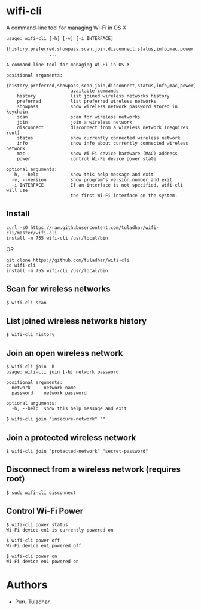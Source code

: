 # wifi-cli
A command-line tool for managing Wi-Fi in OS X

```
usage: wifi-cli [-h] [-v] [-i INTERFACE]
                {history,preferred,showpass,scan,join,disconnect,status,info,mac,power}
                ...

A command-line tool for managing Wi-Fi in OS X

positional arguments:
  {history,preferred,showpass,scan,join,disconnect,status,info,mac,power}
                        available commands
    history             list joined wireless networks history
    preferred           list preferred wireless networks
    showpass            show wireless network password stored in keychain
    scan                scan for wireless networks
    join                join a wireless network
    disconnect          disconnect from a wireless network (requires root)
    status              show currently connected wireless network
    info                show info about currently connected wireless network
    mac                 show Wi-Fi device hardware (MAC) address
    power               control Wi-Fi device power state

optional arguments:
  -h, --help            show this help message and exit
  -v, --version         show program's version number and exit
  -i INTERFACE          If an interface is not specified, wifi-cli will use
                        the first Wi-Fi interface on the system.
```

## Install
```
curl -sO https://raw.githubusercontent.com/tuladhar/wifi-cli/master/wifi-cli
install -m 755 wifi-cli /usr/local/bin
```
OR
```
git clone https://github.com/tuladhar/wifi-cli
cd wifi-cli
install -m 755 wifi-cli /usr/local/bin
```

## Scan for wireless networks
```
$ wifi-cli scan
```

## List joined wireless networks history
```
$ wifi-cli history
```

## Join an open wireless network
```
$ wifi-cli join -h
usage: wifi-cli join [-h] network password

positional arguments:
  network     network name
  password    network password

optional arguments:
  -h, --help  show this help message and exit
```

```
$ wifi-cli join "insecure-network" ""
```

## Join a protected wireless network
```
$ wifi-cli join "protected-network" "secret-password"
```

## Disconnect from a wireless network (requires root)
```
$ sudo wifi-cli disconnect
```

## Control Wi-Fi Power
```
$ wifi-cli power status
Wi-Fi device en1 is currently powered on
```

```
$ wifi-cli power off
Wi-Fi device en1 powered off
```

```
$ wifi-cli power on
Wi-Fi device en1 powered on
```

# Authors
* Puru Tuladhar
